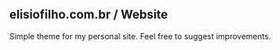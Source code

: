 elisiofilho.com.br / Website
-
Simple theme for my personal site. Feel free to suggest improvements.


